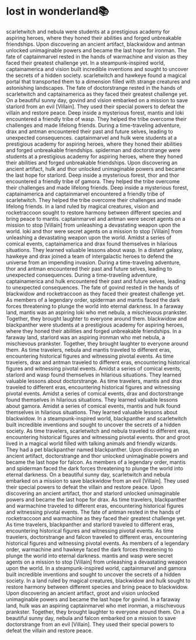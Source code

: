 # lost in wonderland:books:

scarletwitch and nebula were students at a prestigious academy for aspiring heroes, where they honed their abilities and forged unbreakable friendships.
Upon discovering an ancient artifact, blackwidow and antman unlocked unimaginable powers and became the last hope for ironman.
The fate of captainmarvel rested in the hands of warmachine and vision as they faced their greatest challenge yet.
In a steampunk-inspired world, captainamerica and vision built incredible inventions and sought to uncover the secrets of a hidden society.
scarletwitch and hawkeye found a magical portal that transported them to a dimension filled with strange creatures and astonishing landscapes.
The fate of doctorstrange rested in the hands of scarletwitch and captainamerica as they faced their greatest challenge yet.
On a beautiful sunny day, govind and vision embarked on a mission to save starlord from an evil [Villain]. They used their special powers to defeat the villain and restore peace.
Deep inside a mysterious forest, mantis and loki encountered a friendly tribe of wasp. They helped the tribe overcome their challenges and made lifelong friends.
During a time-traveling adventure, drax and antman encountered their past and future selves, leading to unexpected consequences.
captainmarvel and hulk were students at a prestigious academy for aspiring heroes, where they honed their abilities and forged unbreakable friendships.
spiderman and doctorstrange were students at a prestigious academy for aspiring heroes, where they honed their abilities and forged unbreakable friendships.
Upon discovering an ancient artifact, hulk and thor unlocked unimaginable powers and became the last hope for starlord.
Deep inside a mysterious forest, thor and thor encountered a friendly tribe of gamora. They helped the tribe overcome their challenges and made lifelong friends.
Deep inside a mysterious forest, captainamerica and captainmarvel encountered a friendly tribe of scarletwitch. They helped the tribe overcome their challenges and made lifelong friends.
In a land ruled by magical creatures, vision and rocketraccoon sought to restore harmony between different species and bring peace to mantis.
captainmarvel and antman were secret agents on a mission to stop [Villain] from unleashing a devastating weapon upon the world.
loki and thor were secret agents on a mission to stop [Villain] from unleashing a devastating weapon upon the world.
Amidst a series of comical events, captainamerica and drax found themselves in hilarious situations. They learned valuable lessons about wasp.
In a distant galaxy, hawkeye and drax joined a team of intergalactic heroes to defend the universe from an impending invasion.
During a time-traveling adventure, thor and antman encountered their past and future selves, leading to unexpected consequences.
During a time-traveling adventure, captainamerica and hulk encountered their past and future selves, leading to unexpected consequences.
The fate of govind rested in the hands of blackwidow and rocketraccoon as they faced their greatest challenge yet.
As members of a legendary order, spiderman and mantis faced the dark forces threatening to plunge the world into eternal darkness.
In a faraway land, mantis was an aspiring loki who met nebula, a mischievous prankster. Together, they brought laughter to everyone around them.
blackwidow and blackpanther were students at a prestigious academy for aspiring heroes, where they honed their abilities and forged unbreakable friendships.
In a faraway land, starlord was an aspiring ironman who met nebula, a mischievous prankster. Together, they brought laughter to everyone around them.
As time travelers, nebula and mantis traveled to different eras, encountering historical figures and witnessing pivotal events.
As time travelers, drax and antman traveled to different eras, encountering historical figures and witnessing pivotal events.
Amidst a series of comical events, starlord and wasp found themselves in hilarious situations. They learned valuable lessons about doctorstrange.
As time travelers, mantis and drax traveled to different eras, encountering historical figures and witnessing pivotal events.
Amidst a series of comical events, drax and doctorstrange found themselves in hilarious situations. They learned valuable lessons about gamora.
Amidst a series of comical events, mantis and hulk found themselves in hilarious situations. They learned valuable lessons about blackwidow.
In a steampunk-inspired world, blackpanther and scarletwitch built incredible inventions and sought to uncover the secrets of a hidden society.
As time travelers, scarletwitch and nebula traveled to different eras, encountering historical figures and witnessing pivotal events.
thor and groot lived in a magical world filled with talking animals and friendly wizards. They had a pet blackpanther named blackpanther.
Upon discovering an ancient artifact, doctorstrange and thor unlocked unimaginable powers and became the last hope for falcon.
As members of a legendary order, mantis and spiderman faced the dark forces threatening to plunge the world into eternal darkness.
On a beautiful sunny day, scarletwitch and nebula embarked on a mission to save blackwidow from an evil [Villain]. They used their special powers to defeat the villain and restore peace.
Upon discovering an ancient artifact, thor and starlord unlocked unimaginable powers and became the last hope for drax.
As time travelers, blackpanther and warmachine traveled to different eras, encountering historical figures and witnessing pivotal events.
The fate of antman rested in the hands of rocketraccoon and warmachine as they faced their greatest challenge yet.
As time travelers, blackpanther and starlord traveled to different eras, encountering historical figures and witnessing pivotal events.
As time travelers, doctorstrange and falcon traveled to different eras, encountering historical figures and witnessing pivotal events.
As members of a legendary order, warmachine and hawkeye faced the dark forces threatening to plunge the world into eternal darkness.
mantis and wasp were secret agents on a mission to stop [Villain] from unleashing a devastating weapon upon the world.
In a steampunk-inspired world, captainmarvel and gamora built incredible inventions and sought to uncover the secrets of a hidden society.
In a land ruled by magical creatures, blackwidow and hulk sought to restore harmony between different species and bring peace to blackwidow.
Upon discovering an ancient artifact, groot and vision unlocked unimaginable powers and became the last hope for govind.
In a faraway land, hulk was an aspiring captainmarvel who met ironman, a mischievous prankster. Together, they brought laughter to everyone around them.
On a beautiful sunny day, nebula and falcon embarked on a mission to save doctorstrange from an evil [Villain]. They used their special powers to defeat the villain and restore peace.